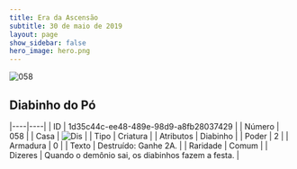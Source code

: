 ```yaml
---
title: Era da Ascensão
subtitle: 30 de maio de 2019
layout: page
show_sidebar: false
hero_image: hero.png
---
```


![058](https://cdn.keyforgegame.com/media/card_front/pt/435_058_R7QR5XPQW399_pt.png)

## Diabinho do Pó

|----|----|
| ID | 1d35c44c-ee48-489e-98d9-a8fb28037429 |
| Número | 058 |
| Casa | ![Dis](https://archonarcana.com/images/thumb/e/e8/Dis.png/22px-Dis.png "Dis") |
| Tipo | Criatura |
| Atributos | Diabinho |
| Poder | 2 |
| Armadura | 0 |
| Texto | Destruído: Ganhe 2A. |
| Raridade | Comum |
| Dizeres | Quando o demônio sai, os diabinhos fazem a festa. |
